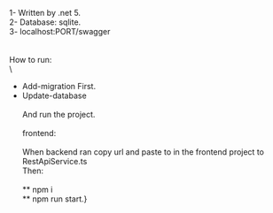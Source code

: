 1- Written by .net 5.\
2- Database: sqlite. \
3- localhost:PORT/swagger\
\
\
How to run:\
\
* Add-migration First.
* Update-database\
\
And run the project.\
\
frontend:\
\
When backend ran copy url and paste to in the frontend project to RestApiService.ts
\
Then:\
\
** npm i\
** npm run start.}
